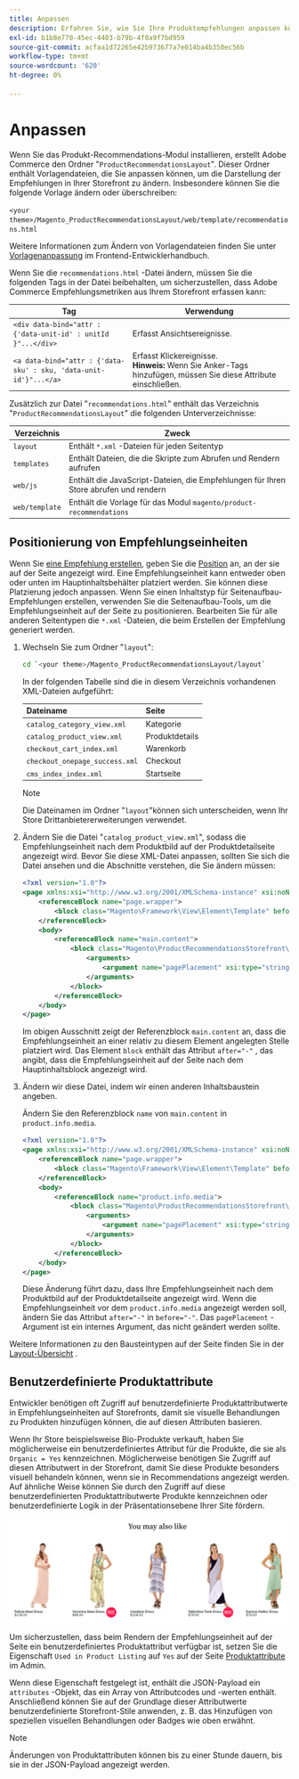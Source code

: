 ```yaml
---
title: Anpassen
description: Erfahren Sie, wie Sie Ihre Produktempfehlungen anpassen können.
exl-id: b1b8e770-45ec-4403-b79b-4f0a9f7bd959
source-git-commit: acfaa1d72265e42b973677a7e014ba4b350ec56b
workflow-type: tm+mt
source-wordcount: '620'
ht-degree: 0%

---
```


# Anpassen

Wenn Sie das Produkt-Recommendations-Modul installieren, erstellt Adobe Commerce den Ordner &quot;`ProductRecommendationsLayout`&quot;. Dieser Ordner enthält Vorlagendateien, die Sie anpassen können, um die Darstellung der Empfehlungen in Ihrer Storefront zu ändern. Insbesondere können Sie die folgende Vorlage ändern oder überschreiben:

`<your theme>/Magento_ProductRecommendationsLayout/web/template/recommendations.html`

Weitere Informationen zum Ändern von Vorlagendateien finden Sie unter [Vorlagenanpassung](https://developer.adobe.com/commerce/frontend-core/guide/templates/walkthrough/) im Frontend-Entwicklerhandbuch.

Wenn Sie die `recommendations.html` -Datei ändern, müssen Sie die folgenden Tags in der Datei beibehalten, um sicherzustellen, dass Adobe Commerce Empfehlungsmetriken aus Ihrem Storefront erfassen kann:

| Tag | Verwendung |
|---|---|
| `<div data-bind="attr : {'data-unit-id' : unitId }"...</div>` | Erfasst Ansichtsereignisse. |
| `<a data-bind="attr : {'data-sku' : sku, 'data-unit-id'}"...</a>` | Erfasst Klickereignisse. <br/>**Hinweis:** Wenn Sie Anker-Tags hinzufügen, müssen Sie diese Attribute einschließen. |

Zusätzlich zur Datei &quot;`recommendations.html`&quot; enthält das Verzeichnis &quot;`ProductRecommendationsLayout`&quot; die folgenden Unterverzeichnisse:

| Verzeichnis | Zweck |
|---|---|
| `layout` | Enthält `*.xml` -Dateien für jeden Seitentyp |
| `templates` | Enthält Dateien, die die Skripte zum Abrufen und Rendern aufrufen |
| `web/js` | Enthält die JavaScript-Dateien, die Empfehlungen für Ihren Store abrufen und rendern |
| `web/template` | Enthält die Vorlage für das Modul `magento/product-recommendations` |

## Positionierung von Empfehlungseinheiten

Wenn Sie [eine Empfehlung erstellen](create.md), geben Sie die [Position](placement.md) an, an der sie auf der Seite angezeigt wird. Eine Empfehlungseinheit kann entweder oben oder unten im Hauptinhaltsbehälter platziert werden. Sie können diese Platzierung jedoch anpassen. Wenn Sie einen Inhaltstyp für Seitenaufbau-Empfehlungen erstellen, verwenden Sie die Seitenaufbau-Tools, um die Empfehlungseinheit auf der Seite zu positionieren. Bearbeiten Sie für alle anderen Seitentypen die `*.xml` -Dateien, die beim Erstellen der Empfehlung generiert werden.

1. Wechseln Sie zum Ordner &quot;`layout`&quot;:

   ```bash
   cd `<your theme>/Magento_ProductRecommendationsLayout/layout`
   ```

   In der folgenden Tabelle sind die in diesem Verzeichnis vorhandenen XML-Dateien aufgeführt:

   | Dateiname | Seite |
   |---|---|
   | `catalog_category_view.xml` | Kategorie |
   | `catalog_product_view.xml` | Produktdetails |
   | `checkout_cart_index.xml` | Warenkorb |
   | `checkout_onepage_success.xml` | Checkout |
   | `cms_index_index.xml` | Startseite |

   >[!NOTE]
   >
   >Die Dateinamen im Ordner &quot;`layout`&quot;können sich unterscheiden, wenn Ihr Store Drittanbietererweiterungen verwendet.

1. Ändern Sie die Datei &quot;`catalog_product_view.xml`&quot;, sodass die Empfehlungseinheit nach dem Produktbild auf der Produktdetailseite angezeigt wird. Bevor Sie diese XML-Datei anpassen, sollten Sie sich die Datei ansehen und die Abschnitte verstehen, die Sie ändern müssen:

   ```xml
   <?xml version="1.0"?>
   <page xmlns:xsi="http://www.w3.org/2001/XMLSchema-instance" xsi:noNamespaceSchemaLocation="urn:magento:framework:View/Layout/etc/page_configuration.xsd">
       <referenceBlock name="page.wrapper">
           <block class="Magento\Framework\View\Element\Template" before="-" name="product_recommendations_fetcher" template="Magento_ProductRecommendationsStorefront::fetcher.phtml" />
       </referenceBlock>
       <body>
           <referenceBlock name="main.content">
               <block class="Magento\ProductRecommendationsStorefront\Block\Renderer" after="-" name="product_recommendations_product_below_content" template="Magento_ProductRecommendationsStorefront::renderer.phtml">
                   <arguments>
                       <argument name="pagePlacement" xsi:type="string">below-main-content</argument>
                   </arguments>
               </block>
           </referenceBlock>
       </body>
   </page>
   ```

   Im obigen Ausschnitt zeigt der Referenzblock `main.content` an, dass die Empfehlungseinheit an einer relativ zu diesem Element angelegten Stelle platziert wird. Das Element `block` enthält das Attribut `after="-"` , das angibt, dass die Empfehlungseinheit auf der Seite nach dem Hauptinhaltsblock angezeigt wird.

1. Ändern wir diese Datei, indem wir einen anderen Inhaltsbaustein angeben.

   Ändern Sie den Referenzblock `name` von `main.content` in `product.info.media`.

   ```xml
   <?xml version="1.0"?>
   <page xmlns:xsi="http://www.w3.org/2001/XMLSchema-instance" xsi:noNamespaceSchemaLocation="urn:magento:framework:View/Layout/etc/page_configuration.xsd">
       <referenceBlock name="page.wrapper">
           <block class="Magento\Framework\View\Element\Template" before="-" name="product_recommendations_fetcher" template="Magento_ProductRecommendationsStorefront::fetcher.phtml" />
       </referenceBlock>
       <body>
           <referenceBlock name="product.info.media">
               <block class="Magento\ProductRecommendationsStorefront\Block\Renderer" after="-" name="product_recommendations_product_below_content" template="Magento_ProductRecommendationsStorefront::renderer.phtml">
                   <arguments>
                       <argument name="pagePlacement" xsi:type="string">below-main-content</argument>
                   </arguments>
               </block>
           </referenceBlock>
       </body>
   </page>
   ```

   Diese Änderung führt dazu, dass Ihre Empfehlungseinheit nach dem Produktbild auf der Produktdetailseite angezeigt wird. Wenn die Empfehlungseinheit vor dem `product.info.media` angezeigt werden soll, ändern Sie das Attribut `after="-"` in `before="-"`. Das `pagePlacement` -Argument ist ein internes Argument, das nicht geändert werden sollte.

Weitere Informationen zu den Bausteintypen auf der Seite finden Sie in der [Layout-Übersicht](https://developer.adobe.com/commerce/frontend-core/guide/layouts/) .

## Benutzerdefinierte Produktattribute

Entwickler benötigen oft Zugriff auf benutzerdefinierte Produktattributwerte in Empfehlungseinheiten auf Storefronts, damit sie visuelle Behandlungen zu Produkten hinzufügen können, die auf diesen Attributen basieren.

Wenn Ihr Store beispielsweise Bio-Produkte verkauft, haben Sie möglicherweise ein benutzerdefiniertes Attribut für die Produkte, die sie als `Organic = Yes` kennzeichnen. Möglicherweise benötigen Sie Zugriff auf diesen Attributwert in der Storefront, damit Sie diese Produkte besonders visuell behandeln können, wenn sie in Recommendations angezeigt werden. Auf ähnliche Weise können Sie durch den Zugriff auf diese benutzerdefinierten Produktattributwerte Produkte kennzeichnen oder benutzerdefinierte Logik in der Präsentationsebene Ihrer Site fördern.

![Badge hinzufügen](assets/unit-custom.png)

Um sicherzustellen, dass beim Rendern der Empfehlungseinheit auf der Seite ein benutzerdefiniertes Produktattribut verfügbar ist, setzen Sie die Eigenschaft `Used in Product Listing` auf `Yes` auf der Seite [Produktattribute](https://experienceleague.adobe.com/docs/commerce-admin/catalog/product-attributes/create/attribute-product-create.html) im Admin.

Wenn diese Eigenschaft festgelegt ist, enthält die JSON-Payload ein `attributes` -Objekt, das ein Array von Attributcodes und -werten enthält. Anschließend können Sie auf der Grundlage dieser Attributwerte benutzerdefinierte Storefront-Stile anwenden, z. B. das Hinzufügen von speziellen visuellen Behandlungen oder Badges wie oben erwähnt.

>[!NOTE]
>
>Änderungen von Produktattributen können bis zu einer Stunde dauern, bis sie in der JSON-Payload angezeigt werden.
